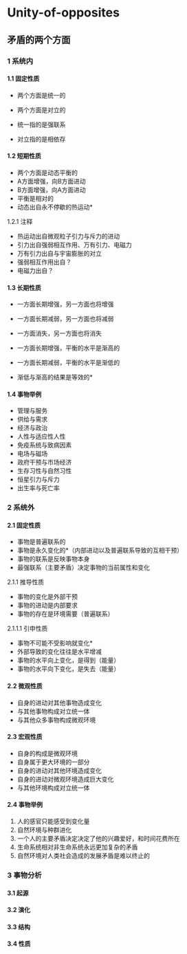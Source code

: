 # Unity-of-opposites


## 矛盾的两个方面

### 1 系统内

#### 1.1 固定性质
- 两个方面是统一的
- 两个方面是对立的

- 统一指的是强联系
- 对立指的是相依存

#### 1.2 短期性质
- 两个方面是动态平衡的
- A方面增强，向B方面进动
- B方面增强，向A方面进动
- 平衡是相对的
- 动态出自永不停歇的热运动* 
  
1.2.1 注释
- 热运动出自微观粒子引力与斥力的进动
- 引力出自强弱相互作用、万有引力、电磁力
- 万有引力出自与宇宙膨胀的对立
- 强弱相互作用出自？
- 电磁力出自？
  
#### 1.3 长期性质
- 一方面长期增强，另一方面也将增强
- 一方面长期减弱，另一方面也将减弱
- 一方面消失，另一方面也将消失

- 一方面长期增强，平衡的水平是渐高的
- 一方面长期减弱，平衡的水平是渐低的
- 渐低与渐高的结果是等效的*

#### 1.4 事物举例
- 管理与服务
- 供给与需求
- 经济与政治
- 人性与适应性人性
- 免疫系统与致病因素
- 电场与磁场
- 政府干预与市场经济
- 生存习性与自然习性
- 恒星引力与斥力
- 出生率与死亡率


### 2 系统外
#### 2.1 固定性质
- 事物是普遍联系的
- 事物是永久变化的*（内部进动以及普遍联系导致的互相干预）
- 事物的联系是反映事物本身
- 最强联系（主要矛盾）决定事物的当前属性和变化

2.1.1 推导性质
- 事物的变化是外部干预
- 事物的进动是内部要求
- 事物的存在是环境需要（普遍联系）

2.1.1.1 引申性质
- 事物不可能不受影响就变化*
- 外部导致的变化往往是水平增减
- 事物的水平向上变化，是得到（能量）
- 事物的水平向下变化，是失去（能量）

#### 2.2 微观性质
- 自身的进动对其他事物造成变化
- 与其他事物构成对立统一体
- 与其他众多事物构成微观环境

#### 2.3 宏观性质
- 自身的构成是微观环境
- 自身属于更大环境的一部分
- 自身的进动对其他环境造成变化
- 自身的进动对微观环境造成巨大变化
- 与其他环境构成对立统一体

#### 2.4 事物举例
1. 人的感官只能感受到变化量
1. 自然环境与种群进化
1. 一个人的主要矛盾决定决定了他的兴趣爱好，和时间花费所在
1. 生命系统相对非生命系统永远更加复杂的矛盾
1. 自然环境对人类社会造成的发展矛盾是难以终止的


### 3 事物分析

#### 3.1 起源

#### 3.2 演化

#### 3.3 结构

#### 3.4 性质
